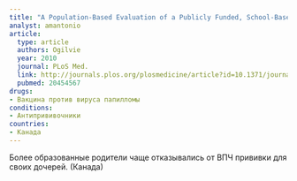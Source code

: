 ```yaml
---
title: "A Population-Based Evaluation of a Publicly Funded, School-Based HPV Vaccine Program in British Columbia, Canada: Parental Factors Associated with HPV Vaccine Receipt"
analyst: amantonio
article:
  type: article
  authors: Ogilvie
  year: 2010
  journal: PLoS Med.
  link: http://journals.plos.org/plosmedicine/article?id=10.1371/journal.pmed.1000270
  pubmed: 20454567
drugs:
- Вакцина против вируса папилломы
conditions:
- Антипрививочники
countries:
- Канада
---
```


Более образованные родители чаще отказывались от ВПЧ прививки для своих дочерей. (Канада)
